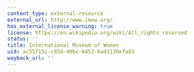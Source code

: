 ```yaml
---
content_type: external-resource
external_url: http://www.imow.org/
has_external_license_warning: true
license: https://en.wikipedia.org/wiki/All_rights_reserved
status: ''
title: International Museum of Women
uid: ac55f15c-c054-40bc-8453-6ad3130efa83
wayback_url: ''
---
```


